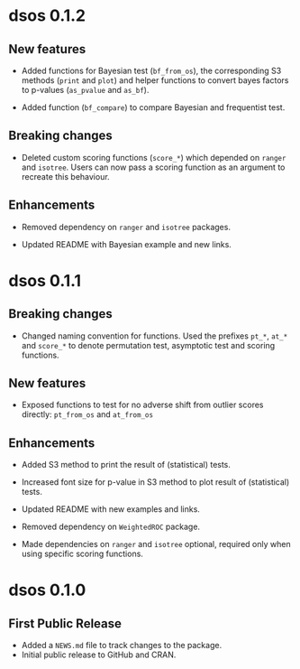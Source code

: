 
# dsos 0.1.2

## New features

* Added functions for Bayesian test (`bf_from_os`), the corresponding S3 methods
(`print` and `plot`) and helper functions to convert bayes factors to p-values
(`as_pvalue` and `as_bf`).

* Added function (`bf_compare`) to compare Bayesian and frequentist test.

## Breaking changes

* Deleted custom scoring functions (`score_*`) which depended on
`ranger` and `isotree`. Users can now pass a scoring function as an argument
to recreate this behaviour.

## Enhancements

* Removed dependency on `ranger` and `isotree` packages.

* Updated README with Bayesian example and new links.

# dsos 0.1.1

## Breaking changes

* Changed naming convention for functions. Used the prefixes `pt_*`, `at_*` and
`score_*` to denote permutation test, asymptotic test and scoring
functions.

## New features

* Exposed functions to test for no adverse shift from outlier scores
directly: `pt_from_os` and `at_from_os`

## Enhancements

* Added S3 method to print the result of (statistical) tests.

* Increased font size for p-value in S3 method to plot result of
(statistical) tests.

* Updated README with new examples and links.

* Removed dependency on `WeightedROC` package.

* Made dependencies on `ranger` and `isotree` optional, required only when
using specific scoring functions.

# dsos 0.1.0

## First Public Release

* Added a `NEWS.md` file to track changes to the package.
* Initial public release to GitHub and CRAN.
